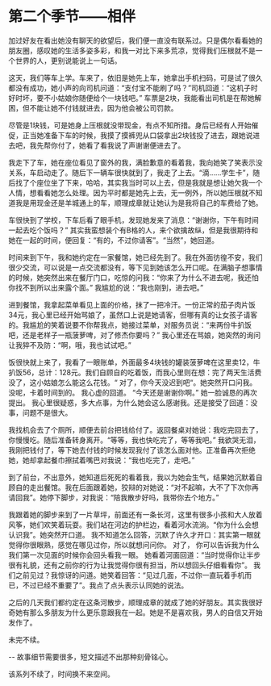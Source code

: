 # 第二个季节——相伴

加过好友在看出她没有聊天的欲望后，我们便一直没有联系过。只是偶尔看看她的朋友圈，感叹她的生活多姿多彩，和我一对比下来多荒凉，觉得我们压根就不是一个世界的人，更别说能说上一句话。

这天，我们等车上学。车来了，依旧是她先上车，她拿出手机扫码，可是试了很久都没有成功，她小声的向司机问道：“支付宝不能刷了吗？”司机回道：“这机子时好时坏，要不小姑娘你随便给个一块钱吧。” 车票是2块，我能看出司机是在帮她解困，但不能让她不付钱就进去，因为他会被公司罚款。

尽管是1块钱，可是她身上压根就没带现金，有点不知所措。身后已经有人开始催促，正当她准备下车的时候，我摸了摸裤兜从口袋拿出2块钱投了进去，跟她说进去吧，我先帮你付了，她看了看我说了声谢谢便进去了。

我走下了车，她在座位看见了窗外的我，满脸歉意的看着我，我向她笑了笑表示没关系，车启动走了。随后下一辆车很快就到了，我走了上去。“滴......学生卡”，随后找了个座位坐了下来，哈哈，其实我当时可以上去，但是我就是想让她欠我一个人情，想看看她怎么处理。因为平时都是她先上去，无一例外，所以她压根就不知道我是用现金还是羊城通上的车，顺理成章就让她认为是我将自己的车费给了她。

车很快到了学校，下车后看了眼手机，发现她发来了消息：“谢谢你，下午有时间一起去吃个饭吗？” 其实我蛮想装个有B格的人，来个欲擒故纵，但是我很期待和她在一起的时间，便回复：“有的，不过你请客”。“当然”，她回道。

时间来到下午，我和她约定在一家餐馆，她已经先到了。我在外面彷徨不安，我们很少交流，可以说是一点交流都没有，等下见到她该怎么开口呢。在满脑子想事情的时候，她突然出来在餐厅门口，吃惊的问我：“你来了为什么不进去呢，我还怕你找不到所以出来露个面。” 我尴尬的说：“我也刚到，进去吧。”

进到餐馆，我拿起菜单看见上面的价格，抹了一把冷汗。一份正常的茄子肉片饭34元，我心里已经开始骂娘了，虽然口上说是她请客，但哪有真的让女孩子请客的。我尴尬的笑着说要不你帮我点，她接过菜单，对服务员说：“来两份牛扒饭吧，还是老样子一瓶菠萝啤，对了修杰你要吗？” 我心里还在骂娘，她突然的询问让我猝不及防：“啊，哦，我也试试吧。”

饭很快就上来了，我看了一眼账单，外面最多4块钱的罐装菠萝啤在这里卖12，牛扒饭56，总计：128元。我们自顾自的吃着饭，而我心里则在想：完了两天生活费没了，这小姑娘怎么能这么花钱。“ 对了，你今天没迟到吧“。她突然开口问我。   没呢，卡着时间到的。 我心虚的回道。  “今天还是谢谢你啊。” 她一脸诚恳的再次提出。  我心里很疑惑，多大点事，为什么她会这么感谢我。还是接受了回道：没事，问题不是很大。

我找机会去了个厕所，顺便去前台把钱给付了。返回餐桌对她说：我吃完回去了，你慢慢吃。随后准备转身离开。“等等，我也快吃完了，等等我吧。” 我欲哭无泪，我刚把钱付了，等下她去付钱的时候发现我付了该怎么面对他。正准备再次拒绝她，她却拿起餐巾擦拭着嘴巴对我说：“我也吃完了，走吧。”

到了前台，不出意外，她知道后死死的看着我，我以为她会生气，结果她沉默着自顾自的走出餐馆。我在后面跟着她，狡辩的对她说：“对不起嘛，大不了下次你再请回我”。她停下脚步，对我说：“陪我散步好吗，我带你去个地方。”

我跟着她的脚步来到了一片草坪，前面还有一条长河，这里有很多小孩和大人放着风筝，她们欢笑着玩耍。我们站在河边的护栏边，看着河水流淌。“你为什么会想认识我”。她突然开口道。 我不知道怎么回答，沉默了许久才开口：其实第一眼就觉得你很眼熟，感觉在哪见过你，所以就想问问你。 对了， 你可以告诉我为什么我们第一次见面的时候你会回头看我一眼。 她看着河面回道：“当时觉得你让半步很有礼貌，还有之前你的行为让我觉得你很有担当，所以想回头仔细看看你”。 我们之前见过？我惊讶的问道。她笑着回答：“见过几面，不过你一直玩着手机而已，不过已经不重要了”。我点了点头表示认同她的说法。

之后的几天我们都约定在这条河散步，顺理成章的就成了她的好朋友。其实我很好奇她有那么多朋友为什么更乐意跟我在一起。她是不是喜欢我，男人的自信又开始发作了。





未完不续。

-- 故事细节需要很多，短文描述不出那种刻骨铭心。

该系列不续了，时间换不来空间。